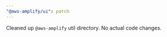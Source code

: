 ```yaml
---
"@aws-amplify/ui": patch
---
```


Cleaned up `@aws-amplify` util directory. No actual code changes.
